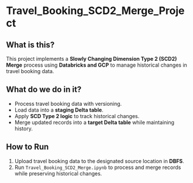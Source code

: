 # Travel_Booking_SCD2_Merge_Project

## What is this?
This project implements a **Slowly Changing Dimension Type 2 (SCD2) Merge** process using **Databricks and GCP** to manage historical changes in travel booking data.

## What do we do in it?
- Process travel booking data with versioning.
- Load data into a **staging Delta table**.
- Apply **SCD Type 2 logic** to track historical changes.
- Merge updated records into a **target Delta table** while maintaining history.

## How to Run
1. Upload travel booking data to the designated source location in **DBFS**.
2. Run `Travel_Booking_SCD2_Merge.ipynb` to process and merge records while preserving historical changes.

